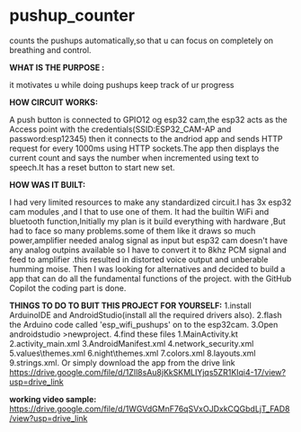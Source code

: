 # pushup_counter
counts the pushups automatically,so that u can focus on completely on breathing and control.

**WHAT IS THE PURPOSE :**

it motivates u while doing pushups 
keep track of ur progress

**HOW CIRCUIT WORKS:**

A push button is connected to GPIO12 og esp32 cam,the esp32 acts as the Access point with the credentials(SSID:ESP32_CAM-AP and password:esp12345)
then it connects to the andriod app and sends HTTP request for every 1000ms using HTTP sockets.The app then displays the current count and says the number when incremented using text to speech.It has a reset button to start new set.

**HOW WAS IT BUILT:**

I had  very limited resources to make any standardized circuit.I has 3x esp32 cam modules ,and I that to use one of them. It had the builtin WiFi and bluetooth function,Initially my plan is it build everything with hardware ,But had to face so many problems.some of them like it draws so much power,amplifier needed analog signal as input but esp32 cam doesn't have any analog outpins available so I have to convert it to 8khz PCM signal and feed to amplifier .this resulted in distorted voice output and unberable humming moise.
Then I was looking for alternatives and decided to build a app that can do all the fundamental functions of the project.
with the GitHub Copilot the coding part is done.

**THINGS TO DO TO BUIT THIS PROJECT FOR YOURSELF:**
1.install ArduinoIDE and AndroidStudio(install all the required drivers also).
2.flash the Arduino code called 'esp_wifi_pushups' on to the esp32cam. 
3.Open androidstudio >newproject.
4.find these files 1.MainActivity.kt 2.activity_main.xml 3.AndroidManifest.xml 4.network_security.xml 5.values\themes.xml 6.night\themes.xml 7.colors.xml 8.layouts.xml 9.strings.xml.
Or simply download the app from the drive link https://drive.google.com/file/d/1ZIl8sAu8jKkSKMLIYjqs5ZR1KIqi4-17/view?usp=drive_link

**working video sample:**
https://drive.google.com/file/d/1WGVdGMnF76qSVxOJDxkCQGbdLjT_FAD8/view?usp=drive_link

